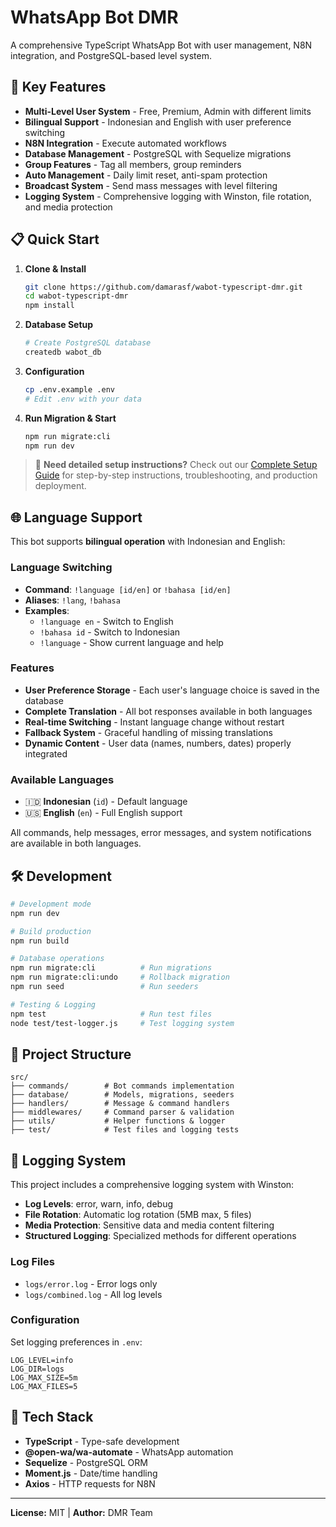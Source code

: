 # WhatsApp Bot DMR

A comprehensive TypeScript WhatsApp Bot with user management, N8N integration, and PostgreSQL-based level system.

## 🚀 Key Features

- **Multi-Level User System** - Free, Premium, Admin with different limits
- **Bilingual Support** - Indonesian and English with user preference switching
- **N8N Integration** - Execute automated workflows
- **Database Management** - PostgreSQL with Sequelize migrations
- **Group Features** - Tag all members, group reminders
- **Auto Management** - Daily limit reset, anti-spam protection
- **Broadcast System** - Send mass messages with level filtering
- **Logging System** - Comprehensive logging with Winston, file rotation, and media protection

## 📋 Quick Start

1. **Clone & Install**
   ```bash
   git clone https://github.com/damarasf/wabot-typescript-dmr.git
   cd wabot-typescript-dmr
   npm install
   ```

2. **Database Setup**
   ```bash
   # Create PostgreSQL database
   createdb wabot_db
   ```

3. **Configuration**
   ```bash
   cp .env.example .env
   # Edit .env with your data
   ```

4. **Run Migration & Start**
   ```bash
   npm run migrate:cli
   npm run dev
   ```

> 📖 **Need detailed setup instructions?** Check out our [Complete Setup Guide](SETUP.md) for step-by-step instructions, troubleshooting, and production deployment.

## 🌐 Language Support

This bot supports **bilingual operation** with Indonesian and English:

### Language Switching
- **Command**: `!language [id/en]` or `!bahasa [id/en]`
- **Aliases**: `!lang`, `!bahasa`
- **Examples**:
  - `!language en` - Switch to English
  - `!bahasa id` - Switch to Indonesian
  - `!language` - Show current language and help

### Features
- **User Preference Storage** - Each user's language choice is saved in the database
- **Complete Translation** - All bot responses available in both languages
- **Real-time Switching** - Instant language change without restart
- **Fallback System** - Graceful handling of missing translations
- **Dynamic Content** - User data (names, numbers, dates) properly integrated

### Available Languages
- 🇮🇩 **Indonesian** (`id`) - Default language
- 🇺🇸 **English** (`en`) - Full English support

All commands, help messages, error messages, and system notifications are available in both languages.

## 🛠️ Development

```bash
# Development mode
npm run dev

# Build production
npm run build

# Database operations
npm run migrate:cli          # Run migrations
npm run migrate:cli:undo     # Rollback migration
npm run seed                 # Run seeders

# Testing & Logging
npm test                     # Run test files
node test/test-logger.js     # Test logging system
```

## 📁 Project Structure

```
src/
├── commands/        # Bot commands implementation
├── database/        # Models, migrations, seeders
├── handlers/        # Message & command handlers
├── middlewares/     # Command parser & validation
├── utils/           # Helper functions & logger
├── test/            # Test files and logging tests
```

## 📝 Logging System

This project includes a comprehensive logging system with Winston:

- **Log Levels**: error, warn, info, debug
- **File Rotation**: Automatic log rotation (5MB max, 5 files)
- **Media Protection**: Sensitive data and media content filtering
- **Structured Logging**: Specialized methods for different operations

### Log Files
- `logs/error.log` - Error logs only
- `logs/combined.log` - All log levels

### Configuration
Set logging preferences in `.env`:
```env
LOG_LEVEL=info
LOG_DIR=logs
LOG_MAX_SIZE=5m
LOG_MAX_FILES=5
```

## 🔧 Tech Stack

- **TypeScript** - Type-safe development
- **@open-wa/wa-automate** - WhatsApp automation
- **Sequelize** - PostgreSQL ORM
- **Moment.js** - Date/time handling
- **Axios** - HTTP requests for N8N

---

**License:** MIT | **Author:** DMR Team
